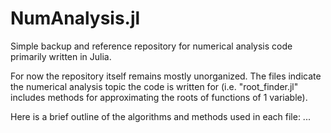 # NumAnalysis.jl
Simple backup and reference repository for numerical analysis code primarily written in Julia.

For now the repository itself remains mostly unorganized. The files indicate the numerical analysis topic the
code is written for (i.e. "root_finder.jl" includes methods for approximating the roots of functions of 1 variable).

Here is a brief outline of the algorithms and methods used in each file:
...
